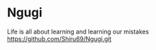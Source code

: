 # Ngugi
Life is all about learning 
and learning our mistakes 
https://github.com/Shiru69/Ngugi.git

